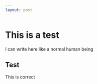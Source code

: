 ```yaml
---
layout: post
---
```


# This is a test
I can write here like a normal human being

## Test
This is correct
